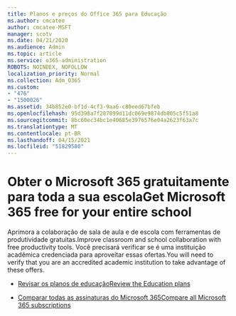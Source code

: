 ```yaml
---
title: Planos e preços do Office 365 para Educação
ms.author: cmcatee
author: cmcatee-MSFT
manager: scotv
ms.date: 04/21/2020
ms.audience: Admin
ms.topic: article
ms.service: o365-administration
ROBOTS: NOINDEX, NOFOLLOW
localization_priority: Normal
ms.collection: Adm_O365
ms.custom:
- "476"
- "1500026"
ms.assetid: 34b852e0-bf1d-4cf3-9aa6-c80eed67bfeb
ms.openlocfilehash: 95d398a7f287899d11dc069e9874db805c5f51a8
ms.sourcegitcommit: 8bc60ec34bc1e40685e3976576e04a2623f63a7c
ms.translationtype: MT
ms.contentlocale: pt-BR
ms.lasthandoff: 04/15/2021
ms.locfileid: "51829580"
---
```

# <a name="get-microsoft-365-free-for-your-entire-school"></a><span data-ttu-id="4097b-102">Obter o Microsoft 365 gratuitamente para toda a sua escola</span><span class="sxs-lookup"><span data-stu-id="4097b-102">Get Microsoft 365 free for your entire school</span></span>

<span data-ttu-id="4097b-103">Aprimora a colaboração de sala de aula e de escola com ferramentas de produtividade gratuitas.</span><span class="sxs-lookup"><span data-stu-id="4097b-103">Improve classroom and school collaboration with free productivity tools.</span></span> <span data-ttu-id="4097b-104">Você precisará verificar se é uma instituição acadêmica credenciada para aproveitar essas ofertas.</span><span class="sxs-lookup"><span data-stu-id="4097b-104">You will need to verify that you are an accredited academic institution to take advantage of these offers.</span></span>
  
- [<span data-ttu-id="4097b-105">Revisar os planos de educação</span><span class="sxs-lookup"><span data-stu-id="4097b-105">Review the Education plans</span></span>](https://products.office.com/academic/compare-office-365-education-plans)

- [<span data-ttu-id="4097b-106">Comparar todas as assinaturas do Microsoft 365</span><span class="sxs-lookup"><span data-stu-id="4097b-106">Compare all Microsoft 365 subscriptions</span></span>](https://products.office.com/business/compare-more-office-365-for-business-plans)